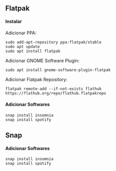 ## Flatpak

#### Instalar

Adicionar PPA:

```shell
sudo add-apt-repository ppa:flatpak/stable
sudo apt update
sudo apt install flatpak
```

Adicionar GNOME Software Plugin:

```shell
sudo apt install gnome-software-plugin-flatpak
```

Adicionar Flatpak Repository:

```shell
flatpak remote-add --if-not-exists flathub https://flathub.org/repo/flathub.flatpakrepo
```

#### Adicionar Softwares

```shell
snap install insomnia
snap install spotify
```

## Snap

#### Adicionar Softwares

```shell
snap install insomnia
snap install spotify
```
